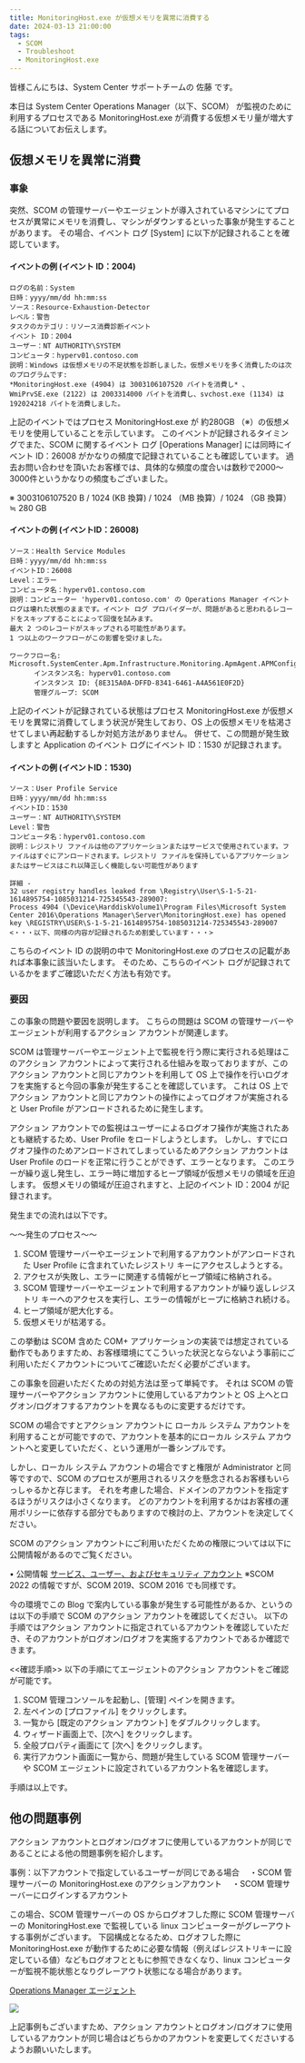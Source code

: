 ```yaml
---
title: MonitoringHost.exe が仮想メモリを異常に消費する
date: 2024-03-13 21:00:00
tags:
  - SCOM
  - Troubleshoot
  - MonitoringHost.exe
---
```


<!-- more -->
皆様こんにちは、System Center サポートチームの 佐藤 です。

本日は System Center Operations Manager（以下、SCOM） が監視のために利用するプロセスである MonitoringHost.exe が消費する仮想メモリ量が増大する話についてお伝えします。

## 仮想メモリを異常に消費
### 事象
突然、SCOM の管理サーバーやエージェントが導入されているマシンにてプロセスが異常にメモリを消費し、マシンがダウンするといった事象が発生することがあります。
その場合、イベント ログ [System] に以下が記録されることを確認しています。

#### イベントの例 (イベント ID：2004)
```
ログの名前：System
日時：yyyy/mm/dd hh:mm:ss 
ソース：Resource-Exhaustion-Detector
レベル：警告
タスクのカテゴリ：リソース消費診断イベント
イベント ID：2004
ユーザー：NT AUTHORITY\SYSTEM
コンピュータ：hyperv01.contoso.com
説明：Windows は仮想メモリの不足状態を診断しました。仮想メモリを多く消費したのは次のプログラムです:
*MonitoringHost.exe (4904) は 3003106107520 バイトを消費し* 、WmiPrvSE.exe (2122) は 2003314000 バイトを消費し、svchost.exe (1134) は 192024218 バイトを消費しました。
```

上記のイベントではプロセス MonitoringHost.exe が 約280GB （※）の仮想メモリを使用していることを示しています。
このイベントが記録されるタイミングでまた、SCOM に関するイベント ログ [Operations Manager] には同時にイベント ID：26008 がかなりの頻度で記録されていることも確認しています。
過去お問い合わせを頂いたお客様では、具体的な頻度の度合いは数秒で2000～3000件というかなりの頻度もございました。

※ 3003106107520 B / 1024 (KB 換算) / 1024 （MB 換算）/ 1024  （GB 換算） ≒ 280 GB

#### イベントの例 (イベントID：26008)

```
ソース：Health Service Modules
日時：yyyy/mm/dd hh:mm:ss
イベントID：26008
Level：エラー
コンピュータ名：hyperv01.contoso.com
説明：コンピューター 'hyperv01.contoso.com' の Operations Manager イベント ログは壊れた状態のままです。イベント ログ プロバイダーが、問題があると思われるレコードをスキップすることによって回復を試みます。
最大 2 つのレコードがスキップされる可能性があります。
1 つ以上のワークフローがこの影響を受けました。

ワークフロー名: Microsoft.SystemCenter.Apm.Infrastructure.Monitoring.ApmAgent.APMConfigurationConflict.Monitor
      インスタンス名: hyperv01.contoso.com
      インスタンス ID: {8E315A0A-DFFD-8341-6461-A4A561E0F2D}
      管理グループ: SCOM
```

上記のイベントが記録されている状態はプロセス MonitoringHost.exe が仮想メモリを異常に消費してしまう状況が発生しており、OS 上の仮想メモリを枯渇させてしまい再起動するしか対処方法がありません。
併せて、この問題が発生致しますと Application のイベント ログにイベント ID：1530 が記録されます。

#### イベントの例 (イベントID：1530)

```
ソース：User Profile Service
日時：yyyy/mm/dd hh:mm:ss
イベントID：1530
ユーザー：NT AUTHORITY\SYSTEM
Level：警告
コンピュータ名：hyperv01.contoso.com
説明：レジストリ ファイルは他のアプリケーションまたはサービスで使用されています。ファイルはすぐにアンロードされます。レジストリ ファイルを保持しているアプリケーションまたはサービスはこれ以降正しく機能しない可能性があります

詳細 -
32 user registry handles leaked from \Registry\User\S-1-5-21-1614895754-1085031214-725345543-289007:
Process 4904 (\Device\HarddiskVolume1\Program Files\Microsoft System Center 2016\Operations Manager\Server\MonitoringHost.exe) has opened key \REGISTRY\USER\S-1-5-21-1614895754-1085031214-725345543-289007
<・・・以下、同様の内容が記録されるため割愛しています・・・>
```

こちらのイベント ID の説明の中で MonitoringHost.exe  のプロセスの記載があれば本事象に該当いたします。
そのため、こちらのイベント ログが記録されているかをまずご確認いただく方法も有効です。


### 要因
この事象の問題や要因を説明します。
こちらの問題は SCOM の管理サーバーやエージェントが利用するアクション アカウントが関連します。

SCOM は管理サーバーやエージェント上で監視を行う際に実行される処理はこのアクション アカウントによって実行される仕組みを取っておりますが、このアクション アカウントと同じアカウントを利用して OS 上で操作を行いログオフを実施すると今回の事象が発生することを確認しています。
これは OS 上でアクション アカウントと同じアカウントの操作によってログオフが実施されると User Profile がアンロードされるために発生します。

アクション アカウントでの監視はユーザーによるログオフ操作が実施されたあとも継続するため、User Profile をロードしようとします。
しかし、すでにログオフ操作のためアンロードされてしまっているためアクション アカウントは User Profile のロードを正常に行うことができず、エラーとなります。
このエラーが繰り返し発生し、エラー時に増加するヒープ領域が仮想メモリの領域を圧迫します。
仮想メモリの領域が圧迫されますと、上記のイベント ID：2004 が記録されます。

発生までの流れは以下です。

～～発生のプロセス～～
1. SCOM 管理サーバーやエージェントで利用するアカウントがアンロードされた User Profile に含まれていたレジストリ キーにアクセスしようとする。
2. アクセスが失敗し、エラーに関連する情報がヒープ領域に格納される。
3. SCOM 管理サーバーやエージェントで利用するアカウントが繰り返しレジストリ キーへのアクセスを実行し、エラーの情報がヒープに格納され続ける。
4. ヒープ領域が肥大化する。
5. 仮想メモリが枯渇する。


この挙動は SCOM 含めた COM+ アプリケーションの実装では想定されている動作でもありますため、お客様環境にてこういった状況とならないよう事前にご利用いただくアカウントについてご確認いただく必要がございます。

この事象を回避いただくための対処方法は至って単純です。
それは SCOM の管理サーバーやアクション アカウントに使用しているアカウントと OS 上へとログオン/ログオフするアカウントを異なるものに変更するだけです。

SCOM の場合ですとアクション アカウントに ローカル システム アカウントを利用することが可能ですので、アカウントを基本的にローカル システム アカウントへと変更していただく、という運用が一番シンプルです。

しかし、ローカル システム アカウントの場合ですと権限が Administrator と同等ですので、SCOM のプロセスが悪用されるリスクを懸念されるお客様もいらっしゃるかと存じます。
それを考慮した場合、ドメインのアカウントを指定するほうがリスクは小さくなります。
どのアカウントを利用するかはお客様の運用ポリシーに依存する部分でもありますので検討の上、アカウントを決定してください。

SCOM のアクション アカウントにご利用いただくための権限については以下に公開情報があるのでご覧ください。

• 公開情報
[サービス、ユーザー、およびセキュリティ アカウント](https://learn.microsoft.com/ja-jp/system-center/scom/plan-security-accounts?view=sc-om-2022)
※SCOM 2022 の情報ですが、SCOM 2019、SCOM 2016 でも同様です。


今の環境でこの Blog で案内している事象が発生する可能性があるか、というのは以下の手順で SCOM のアクション アカウントを確認してください。
以下の手順ではアクション アカウントに指定されているアカウントを確認していただき、そのアカウントがログオン/ログオフを実施するアカウントであるか確認できます。

<<確認手順>>
以下の手順にてエージェントのアクション アカウントをご確認が可能です。

1. SCOM 管理コンソールを起動し、[管理] ペインを開きます。
2. 左ペインの [プロファイル] をクリックします。
3. 一覧から [既定のアクション アカウント] をダブルクリックします。
4. ウィザード画面上で、[次へ] をクリックします。
5. 全般プロパティ画面にて [次へ] をクリックします。
6. 実行アカウント画面に一覧から、問題が発生している SCOM 管理サーバー や SCOM エージェントに設定されているアカウント名を確認します。


手順は以上です。

## 他の問題事例
アクション アカウントとログオン/ログオフに使用しているアカウントが同じであることによる他の問題事例を紹介します。

事例：以下アカウントで指定しているユーザーが同じである場合
　・SCOM 管理サーバーの  MonitoringHost.exe のアクションアカウント
　・SCOM 管理サーバーにログインするアカウント

この場合、SCOM 管理サーバーの OS からログオフした際に SCOM 管理サーバーの  MonitoringHost.exe で監視している linux コンピューターがグレーアウトする事例がございます。
下図構成となるため、ログオフした際に MonitoringHost.exe が動作するために必要な情報（例えばレジストリキーに設定している値）などもログオフとともに参照できなくなり、linux コンピューターが監視不能状態となりグレーアウト状態になる場合があります。

[Operations Manager エージェント](https://learn.microsoft.com/ja-jp/system-center/scom/plan-planning-agent-deployment?view=sc-om-2022&tabs=Windows#linuxunix-agent)


![](SCOM_highmemory_MonitoringHost/0101.png)

上記事例もございますため、アクション アカウントとログオン/ログオフに使用しているアカウントが同じ場合はどちらかのアカウントを変更してくださいするようお願いいたします。


